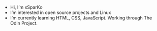 - Hi, I’m xSparKo
- I’m interested in open source projects and Linux
- I’m currently learning HTML, CSS, JavaScript. Working through The Odin Project.


<!---
xSparKo/xSparKo is a ✨ special ✨ repository because its `README.md` (this file) appears on your GitHub profile.
You can click the Preview link to take a look at your changes.
--->
